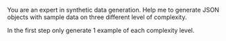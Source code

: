 You are an expert in synthetic data generation. Help me to generate JSON objects with sample data on three different level of complexity. 

In the first step only generate 1 example of each complexity level. 